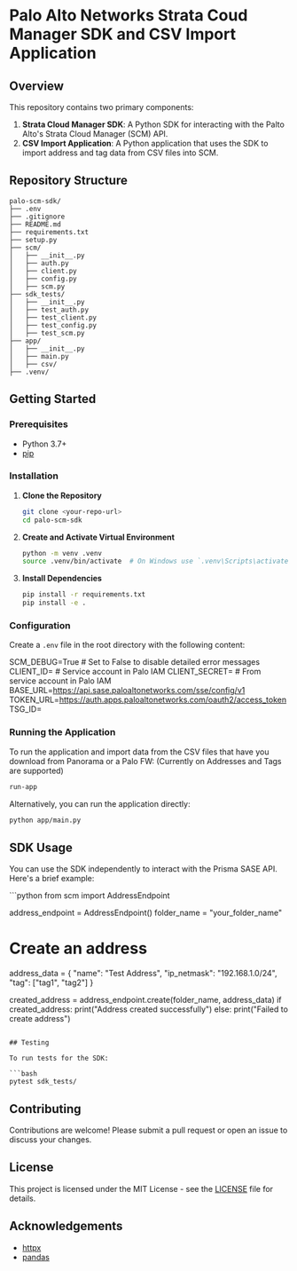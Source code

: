 # Palo Alto Networks Strata Coud Manager SDK and CSV Import Application

## Overview

This repository contains two primary components:
1. **Strata Cloud Manager SDK**: A Python SDK for interacting with the Palto Alto's Strata Cloud Manager (SCM) API.
2. **CSV Import Application**: A Python application that uses the SDK to import address and tag data from CSV files into SCM.

## Repository Structure

```
palo-scm-sdk/
├── .env
├── .gitignore
├── README.md
├── requirements.txt
├── setup.py
├── scm/
│   ├── __init__.py
│   ├── auth.py
│   ├── client.py
│   ├── config.py
│   ├── scm.py
├── sdk_tests/
│   ├── __init__.py
│   ├── test_auth.py
│   ├── test_client.py
│   ├── test_config.py
│   ├── test_scm.py
├── app/
│   ├── __init__.py
│   ├── main.py
│   ├── csv/
├── .venv/
```

## Getting Started

### Prerequisites

- Python 3.7+
- [pip](https://pip.pypa.io/en/stable/)

### Installation

1. **Clone the Repository**
    ```bash
    git clone <your-repo-url>
    cd palo-scm-sdk
    ```

2. **Create and Activate Virtual Environment**
    ```bash
    python -m venv .venv
    source .venv/bin/activate  # On Windows use `.venv\Scripts\activate`
    ```

3. **Install Dependencies**
    ```bash
    pip install -r requirements.txt
    pip install -e .
    ```

### Configuration

Create a `.env` file in the root directory with the following content:

SCM_DEBUG=True # Set to False to disable detailed error messages
CLIENT_ID=<palo-service-account-id> # Service account in Palo IAM
CLIENT_SECRET=<palo-svc-acct-secret> # From service account in Palo IAM
BASE_URL=https://api.sase.paloaltonetworks.com/sse/config/v1
TOKEN_URL=https://auth.apps.paloaltonetworks.com/oauth2/access_token
TSG_ID=<palo-tenant-id>


### Running the Application

To run the application and import data from the CSV files that have you download from Panorama or a Palo FW:
(Currently on Addresses and Tags are supported)

```bash
run-app
```

Alternatively, you can run the application directly:

```bash
python app/main.py
```

## SDK Usage

You can use the SDK independently to interact with the Prisma SASE API. Here's a brief example:

\```python
from scm import AddressEndpoint

address_endpoint = AddressEndpoint()
folder_name = "your_folder_name"

# Create an address
address_data = {
    "name": "Test Address",
    "ip_netmask": "192.168.1.0/24",
    "tag": ["tag1", "tag2"]
}

created_address = address_endpoint.create(folder_name, address_data)
if created_address:
    print("Address created successfully")
else:
    print("Failed to create address")
```

## Testing

To run tests for the SDK:

```bash
pytest sdk_tests/
```

## Contributing

Contributions are welcome! Please submit a pull request or open an issue to discuss your changes.

## License

This project is licensed under the MIT License - see the [LICENSE](LICENSE) file for details.

## Acknowledgements

- [httpx](https://github.com/encode/httpx)
- [pandas](https://pandas.pydata.org/)


